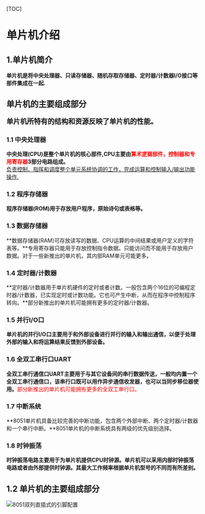 [TOC]

# 单片机介绍

## 1.单片机简介

   **单片机是将中央处理器、只读存储器、随机存取存储器、定时器/计数器I/O接口等部件集成在一起.**

## 单片机的主要组成部分

**<font size=4>单片机所特有的结构和资源反映了单片机的性能。</font>**
    

### 1.1	中央处理器

   **中央处理(CPU)是整个单片机的核心部件,CPU主要由<font color=red>算术逻辑部件，控制器和专用寄存器</font>3部分电路组成。**<br/>  <u>负责控制、指挥和调度整个单元系统协调的工作，完成运算和控制输入/输出功能操作.</u>

### 1.2	程序存储器

   **程序存储器(ROM)用于存放用户程序，原始诗句或表格等。**

### 1.3	数据存储器

   **数据存储器(RAM)可存放读写的数据、CPU运算的中间结果或用户定义的字符表等。**专用寄存器只能用于存放控制指令数据。只能访问而不能用于存放用户数据。对于一些新推出的单片机，其内部RAM单元可能更多。

### 1.4	定时器/计数器

   **定时器/计数器用于单片机硬件的定时或者计数。一般包含两个16位的可编程定时器/计数器，已实现定时或计数功能。它也可产生中断，从而在程序中控制程序转向。**部分新推出的单片机可能拥有更多的定时器/计数器。

### 1.5	并行I/O口

   **单片机的并行I/O口主要用于和外部设备进行并行的输入和输出通信，以便于处理外部的输入和将运算结果反馈到外部设备。**

### 1.6	全双工串行口UART

   **全双工串行通信口UART主要用于与其它设备间的串行数据传送，一般均内置一个全双工串行通信口，该串行口既可以用作异步通信收发器，也可以当同步移位器使用。**<font color=red>部分新推出的单片机可能拥有更多的全双工串行口。</font>

### 1.7	中断系统

   **8051单片机具备比较完善的中断功能，包含两个外部中断、两个定时器/计数器和一个串行中断。**8051单片机的中断系统具有两级的优先级别选择。

### 1.8	时钟振荡

   **时钟振荡电路主要用于为单片机提供CPU时钟源。单片机可以采用内部时钟振荡电路或者由外部提供时钟源。其最大工作频率根据单片机型号的不同而有所差别。**

## 1.2	单片机的主要组成部分



![8051双列直插式的引脚配置](C:\Users\Fujikon\Pictures\jietu\solidworks\擷取.PNG)
